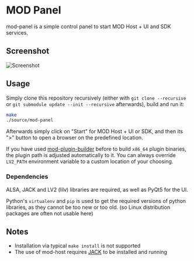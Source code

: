 # MOD Panel

mod-panel is a simple control panel to start MOD Host + UI and SDK services.

## Screenshot

![Screenshot](https://raw.githubusercontent.com/portalmod/mod-panel/master/screenshot.png)

## Usage

Simply clone this repository recursively (either with `git clone --recursive` or `git submodule update --init --recursive` afterwards), build and run it:

```sh
make
./source/mod-panel
```

Afterwards simply click on "Start" for MOD Host + UI or SDK, and then its ">" button to open a browser on the predefined location.

If you have used [mod-plugin-builder](https://github.com/moddevices/mod-plugin-builder) before to build `x86_64` plugin binaries, the plugin path is adjusted automatically to it.
You can always override `LV2_PATH` environment variable to a custom location of your choosing.

### Dependencies

ALSA, JACK and LV2 (lilv) libraries are required, as well as PyQt5 for the UI.

Python's `virtualenv` and `pip` is used to get the required versions of python libraries, as they cannot be too new or too old.
(so Linux distribution packages are often not usable here)

## Notes

- Installation via typical `make install` is not supported
- The use of mod-host requires [JACK](https://jackaudio.org/) to be installed and running
